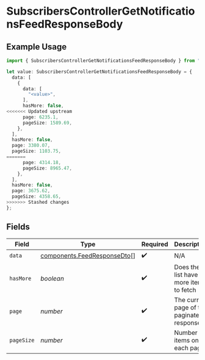 # SubscribersControllerGetNotificationsFeedResponseBody

## Example Usage

```typescript
import { SubscribersControllerGetNotificationsFeedResponseBody } from "@novu/api/models/operations";

let value: SubscribersControllerGetNotificationsFeedResponseBody = {
  data: [
    {
      data: [
        "<value>",
      ],
      hasMore: false,
<<<<<<< Updated upstream
      page: 6235.1,
      pageSize: 1589.69,
    },
  ],
  hasMore: false,
  page: 3380.07,
  pageSize: 1103.75,
=======
      page: 4314.18,
      pageSize: 8965.47,
    },
  ],
  hasMore: false,
  page: 3675.62,
  pageSize: 4358.65,
>>>>>>> Stashed changes
};
```

## Fields

| Field                                                                      | Type                                                                       | Required                                                                   | Description                                                                |
| -------------------------------------------------------------------------- | -------------------------------------------------------------------------- | -------------------------------------------------------------------------- | -------------------------------------------------------------------------- |
| `data`                                                                     | [components.FeedResponseDto](../../models/components/feedresponsedto.md)[] | :heavy_check_mark:                                                         | N/A                                                                        |
| `hasMore`                                                                  | *boolean*                                                                  | :heavy_check_mark:                                                         | Does the list have more items to fetch                                     |
| `page`                                                                     | *number*                                                                   | :heavy_check_mark:                                                         | The current page of the paginated response                                 |
| `pageSize`                                                                 | *number*                                                                   | :heavy_check_mark:                                                         | Number of items on each page                                               |
